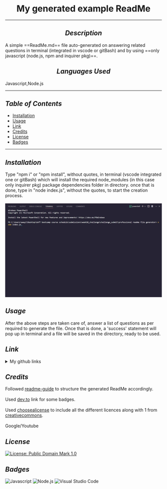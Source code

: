 
# <div align="center"> **My generated example ReadMe** </div>

---

## <div align="center"> *Description* </div>

  A simple ==ReadMe.md== file auto-generated on answering related questions in terminal (integrated in vscode or gitBash) and by using ==only javascript (node.js, npm and inquirer pkg)==.

## <div align="center"> *Languages Used* </div>

  Javascript,Node.js

---

## *Table of Contents*

* [Installation](#Installation)
* [Usage](#Usage)
* [Link](#Link)
* [Credits](#Credits)
* [License](#License)
* [Badges](#Badges)

---

## *Installation*

  Type "npm i" or "npm install", without quotes, in terminal (vscode integrated one or gitBash) which will install the required node_modules (in this case only inquirer pkg) package dependencies folder in directory. once that is done, type in "node index.js", without the quotes, to start the creation process.  </br></br> ![NodeCommand](../media/NodeCmd.jpg)

## *Usage*

  After the above steps are taken care of, answer a list of questions as per required to generate the file. Once that is done, a 'success' statement will pop up in terminal and a file will be saved in the directory, ready to be used.

## *Link*

<details>

<summary>My github links</summary>

>[A-N26](https://github.com/A-N26)

* >[Professional-ReadMe-file-generator](https://github.com/A-N26/professional-readme-file-generator)

* >[No deployed link]

</details>

## *Credits*

   Followed [readme-guide](https://coding-boot-camp.github.io/full-stack/github/professional-readme-guide) to structure the generated ReadMe accordingly.  </br></br>  Used [dev.to](https://dev.to/envoy_/150-badges-for-github-pnk#ide) link for some badges.  </br></br>  Used [choosealicense](https://choosealicense.com/) to include all the different licences along with 1 from [creativecommons](https://creativecommons.org/publicdomain/mark/1.0/).  </br></br>  Google/Youtube

## *License*

  [![License: Public Domain Mark 1.0](https://img.shields.io/badge/license-PublicDomain-blue.svg)](https://creativecommons.org/publicdomain/mark/1.0/)

## *Badges*

  ![Javascript](https://img.shields.io/badge/JavaScript-323330?style=for-the-badge&logo=javascript&logoColor=F7DF1E)  ![Node.js](https://img.shields.io/badge/Node.js-43853D?style=for-the-badge&logo=node.js&logoColor=white)  ![Visual Studio Code](https://img.shields.io/badge/Visual_Studio_Code-0078D4?style=for-the-badge&logo=visual%20studio%20code&logoColor=white)
